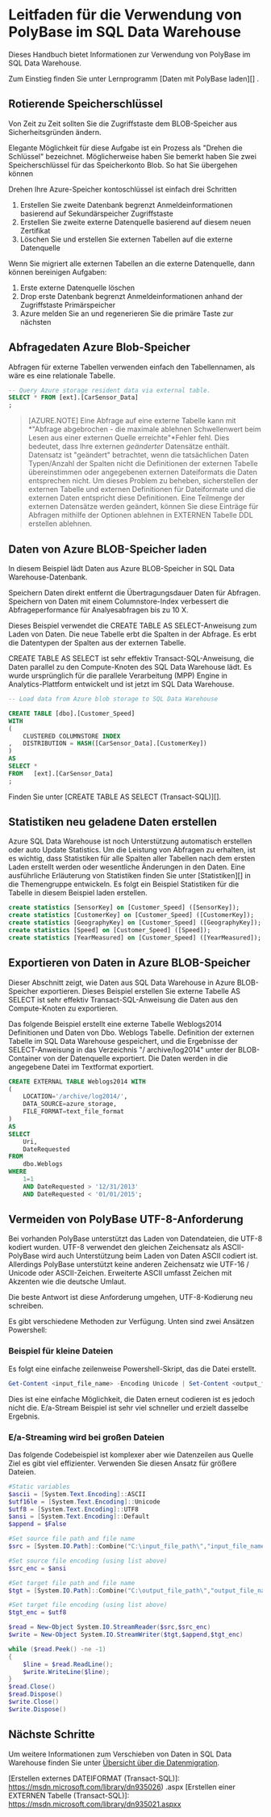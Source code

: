 <properties
   pageTitle="Leitfaden für die Verwendung von PolyBase im SQL Data Warehouse | Microsoft Azure"
   description="Richtlinien und empfohlene Vorgehensweisen zur Verwendung von PolyBase im SQL Data Warehouse Szenarien."
   services="sql-data-warehouse"
   documentationCenter="NA"
   authors="ckarst"
   manager="barbkess"
   editor=""/>

<tags
   ms.service="sql-data-warehouse"
   ms.devlang="NA"
   ms.topic="article"
   ms.tgt_pltfrm="NA"
   ms.workload="data-services"
   ms.date="06/30/2016"
   ms.author="cakarst;barbkess;sonyama"/>


# <a name="guide-for-using-polybase-in-sql-data-warehouse"></a>Leitfaden für die Verwendung von PolyBase im SQL Data Warehouse

Dieses Handbuch bietet Informationen zur Verwendung von PolyBase im SQL Data Warehouse.

Zum Einstieg finden Sie unter Lernprogramm [Daten mit PolyBase laden][] .


## <a name="rotating-storage-keys"></a>Rotierende Speicherschlüssel

Von Zeit zu Zeit sollten Sie die Zugriffstaste dem BLOB-Speicher aus Sicherheitsgründen ändern.

Elegante Möglichkeit für diese Aufgabe ist ein Prozess als "Drehen die Schlüssel" bezeichnet. Möglicherweise haben Sie bemerkt haben Sie zwei Speicherschlüssel für das Speicherkonto Blob. So hat Sie übergehen können

Drehen Ihre Azure-Speicher kontoschlüssel ist einfach drei Schritten

1. Erstellen Sie zweite Datenbank begrenzt Anmeldeinformationen basierend auf Sekundärspeicher Zugriffstaste
2. Erstellen Sie zweite externe Datenquelle basierend auf diesem neuen Zertifikat
3. Löschen Sie und erstellen Sie externen Tabellen auf die externe Datenquelle

Wenn Sie migriert alle externen Tabellen an die externe Datenquelle, dann können bereinigen Aufgaben:

1. Erste externe Datenquelle löschen
2. Drop erste Datenbank begrenzt Anmeldeinformationen anhand der Zugriffstaste Primärspeicher
3. Azure melden Sie an und regenerieren Sie die primäre Taste zur nächsten

## <a name="query-azure-blob-storage-data"></a>Abfragedaten Azure Blob-Speicher
Abfragen für externe Tabellen verwenden einfach den Tabellennamen, als wäre es eine relationale Tabelle.

```sql
-- Query Azure storage resident data via external table.
SELECT * FROM [ext].[CarSensor_Data]
;
```

> [AZURE.NOTE] Eine Abfrage auf eine externe Tabelle kann mit *"Abfrage abgebrochen - die maximale ablehnen Schwellenwert beim Lesen aus einer externen Quelle erreichte"*Fehler fehl. Dies bedeutet, dass Ihre externen *geänderter* Datensätze enthält. Datensatz ist "geändert" betrachtet, wenn die tatsächlichen Daten Typen/Anzahl der Spalten nicht die Definitionen der externen Tabelle übereinstimmen oder angegebenen externen Dateiformats die Daten entsprechen nicht. Um dieses Problem zu beheben, sicherstellen der externen Tabelle und externen Definitionen für Dateiformate und die externen Daten entspricht diese Definitionen. Eine Teilmenge der externen Datensätze werden geändert, können Sie diese Einträge für Abfragen mithilfe der Optionen ablehnen in EXTERNEN Tabelle DDL erstellen ablehnen.


## <a name="load-data-from-azure-blob-storage"></a>Daten von Azure BLOB-Speicher laden
In diesem Beispiel lädt Daten aus Azure BLOB-Speicher in SQL Data Warehouse-Datenbank.

Speichern Daten direkt entfernt die Übertragungsdauer Daten für Abfragen. Speichern von Daten mit einem Columnstore-Index verbessert die Abfrageperformance für Analyesabfragen bis zu 10 X.

Dieses Beispiel verwendet die CREATE TABLE AS SELECT-Anweisung zum Laden von Daten. Die neue Tabelle erbt die Spalten in der Abfrage. Es erbt die Datentypen der Spalten aus der externen Tabelle.

CREATE TABLE AS SELECT ist sehr effektiv Transact-SQL-Anweisung, die Daten parallel zu den Compute-Knoten des SQL Data Warehouse lädt.  Es wurde ursprünglich für die parallele Verarbeitung (MPP) Engine in Analytics-Plattform entwickelt und ist jetzt im SQL Data Warehouse.

```sql
-- Load data from Azure blob storage to SQL Data Warehouse

CREATE TABLE [dbo].[Customer_Speed]
WITH
(   
    CLUSTERED COLUMNSTORE INDEX
,   DISTRIBUTION = HASH([CarSensor_Data].[CustomerKey])
)
AS
SELECT *
FROM   [ext].[CarSensor_Data]
;
```

Finden Sie unter [CREATE TABLE AS SELECT (Transact-SQL)][].

## <a name="create-statistics-on-newly-loaded-data"></a>Statistiken neu geladene Daten erstellen

Azure SQL Data Warehouse ist noch Unterstützung automatisch erstellen oder auto Update Statistics.  Um die Leistung von Abfragen zu erhalten, ist es wichtig, dass Statistiken für alle Spalten aller Tabellen nach dem ersten Laden erstellt werden oder wesentliche Änderungen in den Daten.  Eine ausführliche Erläuterung von Statistiken finden Sie unter [Statistiken][] in die Themengruppe entwickeln.  Es folgt ein Beispiel Statistiken für die Tabelle in diesem Beispiel laden erstellen.

```sql
create statistics [SensorKey] on [Customer_Speed] ([SensorKey]);
create statistics [CustomerKey] on [Customer_Speed] ([CustomerKey]);
create statistics [GeographyKey] on [Customer_Speed] ([GeographyKey]);
create statistics [Speed] on [Customer_Speed] ([Speed]);
create statistics [YearMeasured] on [Customer_Speed] ([YearMeasured]);
```

## <a name="export-data-to-azure-blob-storage"></a>Exportieren von Daten in Azure BLOB-Speicher
Dieser Abschnitt zeigt, wie Daten aus SQL Data Warehouse in Azure BLOB-Speicher exportieren. Dieses Beispiel erstellen Sie externe Tabelle AS SELECT ist sehr effektiv Transact-SQL-Anweisung die Daten aus den Compute-Knoten zu exportieren.

Das folgende Beispiel erstellt eine externe Tabelle Weblogs2014 Definitionen und Daten von Dbo. Weblogs Tabelle. Definition der externen Tabelle im SQL Data Warehouse gespeichert, und die Ergebnisse der SELECT-Anweisung in das Verzeichnis "/ archive/log2014" unter der BLOB-Container von der Datenquelle exportiert. Die Daten werden in die angegebene Datei im Textformat exportiert.

```sql
CREATE EXTERNAL TABLE Weblogs2014 WITH
(
    LOCATION='/archive/log2014/',
    DATA_SOURCE=azure_storage,
    FILE_FORMAT=text_file_format
)
AS
SELECT
    Uri,
    DateRequested
FROM
    dbo.Weblogs
WHERE
    1=1
    AND DateRequested > '12/31/2013'
    AND DateRequested < '01/01/2015';
```


## <a name="working-around-the-polybase-utf-8-requirement"></a>Vermeiden von PolyBase UTF-8-Anforderung
Bei vorhanden PolyBase unterstützt das Laden von Datendateien, die UTF-8 kodiert wurden. UTF-8 verwendet den gleichen Zeichensatz als ASCII-PolyBase wird auch Unterstützung beim Laden von Daten ASCII codiert ist. Allerdings PolyBase unterstützt keine anderen Zeichensatz wie UTF-16 / Unicode oder ASCII-Zeichen. Erweiterte ASCII umfasst Zeichen mit Akzenten wie die deutsche Umlaut.

Die beste Antwort ist diese Anforderung umgehen, UTF-8-Kodierung neu schreiben.

Es gibt verschiedene Methoden zur Verfügung. Unten sind zwei Ansätzen Powershell:

### <a name="simple-example-for-small-files"></a>Beispiel für kleine Dateien

Es folgt eine einfache zeilenweise Powershell-Skript, das die Datei erstellt.

```PowerShell
Get-Content <input_file_name> -Encoding Unicode | Set-Content <output_file_name> -Encoding utf8
```

Dies ist eine einfache Möglichkeit, die Daten erneut codieren ist es jedoch nicht die. E/a-Stream Beispiel ist sehr viel schneller und erzielt dasselbe Ergebnis.

### <a name="io-streaming-example-for-larger-files"></a>E/a-Streaming wird bei großen Dateien

Das folgende Codebeispiel ist komplexer aber wie Datenzeilen aus Quelle Ziel es gibt viel effizienter. Verwenden Sie diesen Ansatz für größere Dateien.

```PowerShell
#Static variables
$ascii = [System.Text.Encoding]::ASCII
$utf16le = [System.Text.Encoding]::Unicode
$utf8 = [System.Text.Encoding]::UTF8
$ansi = [System.Text.Encoding]::Default
$append = $False

#Set source file path and file name
$src = [System.IO.Path]::Combine("C:\input_file_path\","input_file_name.txt")

#Set source file encoding (using list above)
$src_enc = $ansi

#Set target file path and file name
$tgt = [System.IO.Path]::Combine("C:\output_file_path\","output_file_name.txt")

#Set target file encoding (using list above)
$tgt_enc = $utf8

$read = New-Object System.IO.StreamReader($src,$src_enc)
$write = New-Object System.IO.StreamWriter($tgt,$append,$tgt_enc)

while ($read.Peek() -ne -1)
{
    $line = $read.ReadLine();
    $write.WriteLine($line);
}
$read.Close()
$read.Dispose()
$write.Close()
$write.Dispose()
```

## <a name="next-steps"></a>Nächste Schritte
Um weitere Informationen zum Verschieben von Daten in SQL Data Warehouse finden Sie unter [Übersicht über die Datenmigration][].

<!--Image references-->

<!--Article references-->
[Load data with bcp]: ./sql-data-warehouse-load-with-bcp.md
[Laden von Daten mit PolyBase]: ./sql-data-warehouse-get-started-load-with-polybase.md
[Statistik]: ./sql-data-warehouse-tables-statistics.md
[Übersicht über die Datenmigration]: ./sql-data-warehouse-overview-migrate.md

<!--MSDN references-->
[supported source/sink]: https://msdn.microsoft.com/library/dn894007.aspx
[copy activity]: https://msdn.microsoft.com/library/dn835035.aspx
[SQL Server destination adapter]: https://msdn.microsoft.com/library/ms141095.aspx
[SSIS]: https://msdn.microsoft.com/library/ms141026.aspx

[CREATE EXTERNAL DATA SOURCE (Transact-SQL)]: https://msdn.microsoft.com/library/dn935022.aspx
[Erstellen externes DATEIFORMAT (Transact-SQL)]: https://msdn.microsoft.com/library/dn935026) .aspx [Erstellen einer EXTERNEN Tabelle (Transact-SQL)]: https://msdn.microsoft.com/library/dn935021.aspxx

[DROP EXTERNAL DATA SOURCE (Transact-SQL)]: https://msdn.microsoft.com/library/mt146367.aspx
[DROP EXTERNAL FILE FORMAT (Transact-SQL)]: https://msdn.microsoft.com/library/mt146379.aspx
[DROP EXTERNAL TABLE (Transact-SQL)]: https://msdn.microsoft.com/library/mt130698.aspx

[Erstellen der Tabelle AS SELECT (Transact-SQL)]: https://msdn.microsoft.com/library/mt204041.aspx
[INSERT...SELECT (Transact-SQL)]: https://msdn.microsoft.com/library/ms174335.aspx
[CREATE MASTER KEY (Transact-SQL)]: https://msdn.microsoft.com/library/ms174382.aspx
[CREATE CREDENTIAL (Transact-SQL)]: https://msdn.microsoft.com/library/ms189522.aspx
[CREATE DATABASE SCOPED CREDENTIAL (Transact-SQL)]: https://msdn.microsoft.com/library/mt270260.aspx
[DROP CREDENTIAL (Transact-SQL)]: https://msdn.microsoft.com/library/ms189450.aspx

<!-- External Links -->
